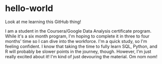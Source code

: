 # hello-world
Look at me learning this GitHub thing!

I am a student in the Coursera/Google Data Analysis certificate program.  While it's a six month program, I'm hoping to complete it in three to four months' time so I can dive into the workforce.  I'm a quick study, so I'm feeling confident. I know that taking the time to fully learn SQL, Python, and R will probably be slower points in the journey, though.  However, I'm just really excited about it!  I'm kind of just devouring the material. Om nom nom!
